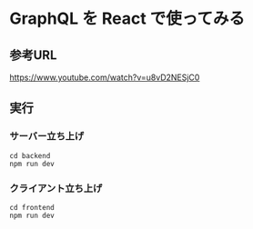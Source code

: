 # GraphQL を React で使ってみる

## 参考URL
https://www.youtube.com/watch?v=u8vD2NESjC0


## 実行
### サーバー立ち上げ
```
cd backend
npm run dev
```

### クライアント立ち上げ
```
cd frontend
npm run dev
```
